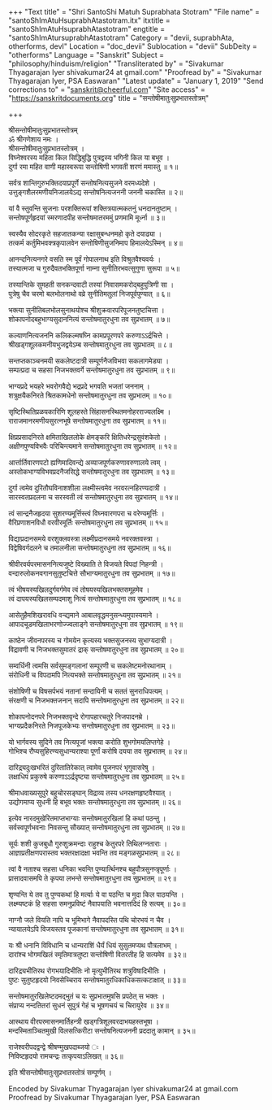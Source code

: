 +++
"Text title" = "Shri SantoShi Matuh Suprabhata Stotram"
"File name" = "santoShImAtuHsuprabhAtastotram.itx"
itxtitle = "santoShImAtuHsuprabhAtastotram"
engtitle = "santoShImAtursuprabhAtastotram"
Category = "devii, suprabhAta, otherforms, devI"
Location = "doc_devii"
Sublocation = "devii"
SubDeity = "otherforms"
Language = "Sanskrit"
Subject = "philosophy/hinduism/religion"
"Transliterated by" = "Sivakumar Thyagarajan Iyer shivakumar24 at gmail.com"
"Proofread by" = "Sivakumar Thyagarajan Iyer, PSA Easwaran"
"Latest update" = "January 1, 2019"
"Send corrections to" = "sanskrit@cheerful.com"
"Site access" = "https://sanskritdocuments.org"
title = "सन्तोषीमातुःसुप्रभातस्तोत्रम्"

+++
  
 श्रीसन्तोषीमातुःसुप्रभातस्तोत्रम्   
ॐ श्रीगणेशाय नमः ।  
श्रीसन्तोषीमातुःसुप्रभातस्तोत्रम् ।  
विघ्नेश्वरस्य महिता किल सिद्धिबुद्धि पुत्रद्वस्य भगिनी किल या बभूव ।  
दुर्गा रमा महित वाणी महास्वरूपा सन्तोषिणी भगवती शरणं ममास्तु ॥ १॥  
  
सर्वत्र शान्तिगुरुभक्तिदयाप्रपूर्णे सन्तोषनित्यसुजने वरमध्यदेशे ।  
उत्तुङ्गशैलरमणीयनिजालयेऽद्य सन्तोषनित्यजननी जननी चकास्ति ॥ २॥  
  
यां वै स्तुवन्ति सुजनाः परशक्तिरूपां शक्तित्रयात्मकतनुं धनदानतुष्टाम् ।  
सन्तोषपूर्णहृदयां स्मरणादपीह सन्तोषमातरममुं प्रणमामि मूर्ध्ना ॥ ३॥  
  
स्वस्यैव सोदरकृते सहजातकन्या रक्षासुबन्धनमहो कृते दयाढ्या ।  
तत्कर्म कर्तुमिभवक्त्रकृपालवेन सन्तोषिणीसुजनिमाप हिमालयेऽस्मिन् ॥ ४॥  
  
आनन्दनित्यनगरे वसति स्म पूर्वं गोपालनाथ इति विश्रुतवैश्यवर्यः ।  
तस्यात्मजा च गुरुदैवतभक्तिपूर्णा नाम्ना सुनीतिरभवत्सुगुणा सुरूपा ॥ ५॥  
  
तस्यान्तिके सुमहती सनकन्दवाटी तस्यां निवासमकरोद्बहुपुत्रिणी सा ।  
पुत्रेषु चैव चरमो बलभोलनाथो वव्रे सुनीतिमतुलां निजपूर्वपुण्यात् ॥ ६॥  
  
भक्त्या सुनीतिबलभोलसुनाथयोश्च श्रीशुक्रवारपरिपूजनतुष्टचित्ता ।  
शोकापनोदबहुभाग्यसुदाननित्यं सन्तोषमातुरधुना तव सुप्रभातम् ॥ ७॥  
  
कल्याणनित्यजननि कलिकल्मषघ्नि कामप्रपूरणपरे करुणाऽऽर्द्रचित्ते ।  
श्रीखड्गशूलकमनीयभुजद्वयेऽम्ब सन्तोषमातुरधुना तव सुप्रभातम् ॥ ८॥  
  
सन्तप्तकाञ्चनमयी सकलेष्टदात्री सम्पूर्णनैजविभवा सकलागमेड्या ।  
सम्पत्प्रदा च सहसा निजभक्तवर्गे सन्तोषमातुरधुना तव सुप्रभातम् ॥ ९॥  
  
भाग्यप्रदे भयहरे भवरोगवैद्ये भद्रप्रदे भगवति भजतां जननाम् ।  
शत्रुक्षयैकनिरते श्रितकामधेनो सन्तोषमातुरधुना तव सुप्रभातम् ॥ १०॥  
  
सृष्टिस्थितिप्रळयकारिणि शूलहस्ते सिंहासनस्थितमनोहरराज्यलक्ष्मि ।  
राराजमानरमणीयसुरत्नभूषे सन्तोषमातुरधुना तव सुप्रभातम् ॥ ११॥  
  
क्षिप्रप्रसादनिरते क्षमिताखिललोके क्षेमङ्करि क्षितिधरेन्द्रसुवंशकेतो ।  
अक्षीणपुण्यविभवैः परिचिन्त्यमाने सन्तोषमातुरधुना तव सुप्रभातम् ॥ १२॥  
  
आर्त्तार्तिवारणपटो ह्यणिमादिवन्द्ये अव्याजपूर्णकरुणावरुणालये त्वम् ।  
अस्तोकभाग्यविभवप्रदनैजसिद्धे सन्तोषमातुरधुना तव सुप्रभातम् ॥ १३॥  
  
दुर्गा त्वमेव दुरितौघविनाशशीला लक्ष्मीस्त्वमेव नरवरत्नहिरण्यदात्री ।  
सारस्वतप्रदलना च सरस्वती त्वं सन्तोषमातुरधुना तव सुप्रभातम् ॥ १४॥  
  
त्वं सान्द्रनैजहृदया सुशरण्यमूर्त्तिस्त्वं विघ्नवारणपरा च वरेण्यमूर्त्तिः ।  
वैरिप्रणाशनविधौ वरवीरमूर्तिः सन्तोषमातुरधुना तव सुप्रभातम् ॥ १५॥  
  
विद्याप्रदानसमये वरशुक्लवस्त्रा लक्ष्मीप्रदानसमये नवरक्तवस्त्रा ।  
विद्वेषिवर्गदलने च तमालनीला सन्तोषमातुरधुना तव सुप्रभातम् ॥ १६॥  
  
श्रीवीरवर्यपरमासननित्यजुष्टे विख्याति ते विजयते विपदां निहन्त्री ।  
वन्दारुलोकनवगानसुतुष्टचित्ते सौभाग्यमातुरधुना तव सुप्रभातम् ॥ १७॥  
  
त्वं भीषयस्यखिलदुर्गवर्गमेव त्वं तोषयस्यखिलभक्तसमूहमेव ।  
त्वं दापयस्यखिलसम्पदमाशु नित्यं सन्तोषमातुरधुना तव सुप्रभातम् ॥ १८॥  
  
आसेतुहैमशिखरावधि वन्द्यमाने आबालवृद्धमनुसन्ध्यमुपास्यमाने ।  
आपादचूडमखिलाभरणोज्ज्वलाङ्गे सन्तोषमातुरधुना तव सुप्रभातम् ॥ १९॥  
  
काष्ठेन जीवनपरस्य च गोमयेन कृत्यस्य भक्तसुजनस्य सुभाग्यदात्री ।  
विद्रावणी च निजभक्तसुमातरं द्राक् सन्तोषमातुरधुना तव सुप्रभातम् ॥ २०॥  
  
सम्वर्धिनी त्वमसि सर्वसुमङ्गलानां सम्पूरणी च सकलेष्टमनोरथानाम् ।  
संरोधिनी च विपदामपि नित्यभक्ते सन्तोषमातुरधुना तव सुप्रभातम् ॥ २१॥  
  
संशोषिणी च विषसर्पभयं नतानां सन्दायिनी च सततं सुनराधिपत्यम् ।  
संरक्षणी च निजभक्तजनान् सदापि सन्तोषमातुरधुना तव सुप्रभातम् ॥ २२॥  
  
शोकापनोदनपरे निजभक्तवृन्दे रोगापहारचतुरे निजपादनम्रे ।  
भाग्यप्रदैकनिरते निजपूजकेभ्यः सन्तोषमातुरधुना तव सुप्रभातम् ॥ २३॥  
  
यो भार्गवस्य सुदिने तव नित्यपूजां भक्त्या करोति शुभगोमयलिप्तगेहे ।  
गोभिश्च रौप्यसुहिरण्यसुधान्यराश्या पूर्णां करोषि दयया तव सुप्रभातम् ॥ २४॥  
  
दारिद्र्यदुःखभरितं दुरितातिरेकात् त्वामेव पूजनपरं भृगुवासरेषु ।  
लक्षाधिपं प्रकुरुषे करुणाऽऽर्द्रदृष्ट्या सन्तोषमातुरधुना तव सुप्रभातम् ॥ २५॥  
  
श्रीमाधवाख्यसुपुरे बहुचोरसङ्घान् विद्राव्य तस्य धनरक्षणहृष्टवैश्यात् ।  
उद्योगमाप्य सुधनी हि बभूव भक्तः सन्तोषमातुरधुना तव सुप्रभातम् ॥ २६॥  
  
इत्येव नारदमुखेरितमाप्तभाग्याः सन्तोषमातुरखिलां हि कथां पठन्तु ।  
सर्वस्वपूर्णभवनाः निवसन्तु सौख्यात् सन्तोषमातुरधुना तव सुप्रभातम् ॥ २७॥  
  
सूर्यः शशी कुजबुधौ गुरुशुक्रमन्दाः राहुश्च केतुरपरे तिथिलग्नताराः ।  
आज्ञाप्रतीक्षणपरास्तव भक्तरक्षादक्षा भवन्ति तव मङ्गळसुप्रभातम् ॥ २८॥  
  
त्वां वै नताश्च सहसा धनिका भवन्ति पुण्यार्त्थिनश्च बहुपौत्रसुनप्त्रृपूर्णाः ।  
प्रासादवासमपि ते कृपया लभन्ते सन्तोषमातुरधुना तव सुप्रभातम् ॥ २९॥  
  
शृण्वन्ति ये तव तु पुण्यकथां हि मर्त्याः ये वा पठन्ति च मुदा किल पाठयन्ति ।  
लक्ष्म्यष्टकं हि सहसा समनुप्रविष्टं नैवापयाति भवनात्तदिदं हि सत्यम् ॥ ३०॥  
  
नाग्नौ जले वियति नापि च भूमिभागे नैवापदस्ति पथि चोरभयं न चैव ।  
न्यायालयेऽपि विजयस्तव पूजकानां सन्तोषमातुरधुना तव सुप्रभातम् ॥ ३१॥  
  
यः श्री धनानि विविधानि च धान्यराशिं धैर्यं धियं सुसुतमप्यथ पौत्रलाभम् ।  
दारांश्च भोगमखिलं स्मृतिमात्रतुष्टा सन्तोषिणी वितरतीह हि सत्यमेव ॥ ३२॥  
  
दारिद्र्यभीतिरथ रोगभयादिभीतिः नो मृत्युभीतिरथ शत्रुविषादिभीतिः ।  
पुष्टः सुतुष्टहृदयो निवसेच्चिराय सन्तोषमातुरधिकाधिकसत्कटाक्षात् ॥ ३३॥  
  
सन्तोषमातुरखिलेष्टदमद्भुतं च यः सुप्रभातमुषसि प्रपठेत् स भक्तः ।  
संप्राप्य नन्दतितरां सुधनं सुपुत्रं गेहं च भूषणचयं च चिरायुरेव ॥ ३४॥  
  
आस्थाय वीरपरमासनमार्तिहन्त्री खड्गत्रिशूलवरदाभयहस्तभूषा ।  
मन्दस्मिताञ्चितमुखी विलसत्किरीटा सन्तोषनित्यजननी प्रददातु कामान् ॥ ३५॥  
  
राजेश्वरीपदद्वन्द्वे श्रीषण्मुखपदाब्जयो ः ।  
निविष्टहृदयो रामचन्द्रः तत्कृपयाऽलिखत् ॥ ३६॥  
  
इति श्रीसन्तोषीमातुःसुप्रभातस्तोत्रं सम्पूर्णम् ।  
  
  
Encoded by Sivakumar Thyagarajan Iyer shivakumar24 at gmail.com  
Proofread by Sivakumar Thyagarajan Iyer, PSA Easwaran  
  
